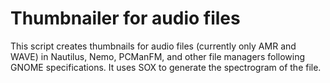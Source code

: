 # Thumbnailer for audio files 

This script creates thumbnails for audio files (currently only AMR and WAVE) in Nautilus, Nemo, PCManFM, and other file managers following GNOME specifications. It uses SOX to generate the spectrogram of the file.
